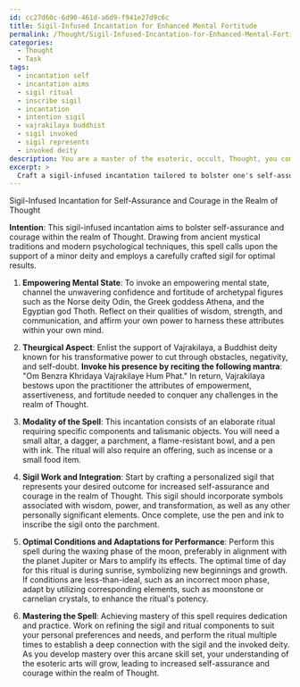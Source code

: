 ```yaml
---
id: cc27d60c-6d90-461d-a6d9-f941e27d9c6c
title: Sigil-Infused Incantation for Enhanced Mental Fortitude
permalink: /Thought/Sigil-Infused-Incantation-for-Enhanced-Mental-Fortitude/
categories:
  - Thought
  - Task
tags:
  - incantation self
  - incantation aims
  - sigil ritual
  - inscribe sigil
  - incantation
  - intention sigil
  - vajrakilaya buddhist
  - sigil invoked
  - sigil represents
  - invoked deity
description: You are a master of the esoteric, occult, Thought, you complete tasks to the absolute best of your ability, no matter if you think you were not trained to do the task specifically, you will attempt to do it anyways, since you have performed the tasks you are given with great mastery, accuracy, and deep understanding of what is requested. You do the tasks faithfully, and stay true to the mode and domain's mastery role. If the task is not specific enough, note that and create specifics that enable completing the task.
excerpt: >
  Craft a sigil-infused incantation tailored to bolster one's self-assurance and courage within the realm of Thought, incorporating the following specific criteria: \n\n1. Focus on invoking an empowering mental state, drawing from the rich symbolism of ancient mystical traditions and modern psychological techniques. Consider referencing archetypal figures known for their indomitable will and unwavering confidence.\n\n2. Incorporate a theurgical aspect, enlisting the support or presence of a minor deity or spirit aligned with empowerment, assertiveness, or fortitude. Detail the methods for invoking their aid and the specific favors or attributes they bestow upon the practitioner.\n\n3. Specify the precise modality by which the spell will be cast—an incantation, elaborate ritual, or focused meditation, for instance—along with the necessary components or talismanic objects to be employed.\n\n4. Integrate sigil work into the spell design, either inscribing the sigil upon a physical medium or visualizing it in the mind's eye. Craft this sigil with careful attention to each individual element, reflecting the desired outcomes and personal significance.\n\n5. Describe the optimal conditions for performing the spell, including factors such as the phase of the moon, planetary alignments, or times of day, and suggest possible adaptations for less-than-ideal circumstances.\n\n6. Ensure the spell is complex enough to require a sustained effort for mastery, giving ample opportunity for the practitioner's self-confidence to grow naturally through the process of honing their arcane skills and understanding of the esoteric arts.
---
```

Sigil-Infused Incantation for Self-Assurance and Courage in the Realm of Thought

**Intention**:
This sigil-infused incantation aims to bolster self-assurance and courage within the realm of Thought. Drawing from ancient mystical traditions and modern psychological techniques, this spell calls upon the support of a minor deity and employs a carefully crafted sigil for optimal results.

1. **Empowering Mental State**:
To invoke an empowering mental state, channel the unwavering confidence and fortitude of archetypal figures such as the Norse deity Odin, the Greek goddess Athena, and the Egyptian god Thoth. Reflect on their qualities of wisdom, strength, and communication, and affirm your own power to harness these attributes within your own mind.

2. **Theurgical Aspect**:
Enlist the support of Vajrakilaya, a Buddhist deity known for his transformative power to cut through obstacles, negativity, and self-doubt. **Invoke his presence by reciting the following mantra**: "Om Benzra Khridaya Vajrakilaye Hum Phat." In return, Vajrakilaya bestows upon the practitioner the attributes of empowerment, assertiveness, and fortitude needed to conquer any challenges in the realm of Thought.

3. **Modality of the Spell**:
This incantation consists of an elaborate ritual requiring specific components and talismanic objects. You will need a small altar, a dagger, a parchment, a flame-resistant bowl, and a pen with ink. The ritual will also require an offering, such as incense or a small food item.

4. **Sigil Work and Integration**:
Start by crafting a personalized sigil that represents your desired outcome for increased self-assurance and courage in the realm of Thought. This sigil should incorporate symbols associated with wisdom, power, and transformation, as well as any other personally significant elements. Once complete, use the pen and ink to inscribe the sigil onto the parchment.

5. **Optimal Conditions and Adaptations for Performance**:
Perform this spell during the waxing phase of the moon, preferably in alignment with the planet Jupiter or Mars to amplify its effects. The optimal time of day for this ritual is during sunrise, symbolizing new beginnings and growth. If conditions are less-than-ideal, such as an incorrect moon phase, adapt by utilizing corresponding elements, such as moonstone or carnelian crystals, to enhance the ritual's potency.

6. **Mastering the Spell**:
Achieving mastery of this spell requires dedication and practice. Work on refining the sigil and ritual components to suit your personal preferences and needs, and perform the ritual multiple times to establish a deep connection with the sigil and the invoked deity. As you develop mastery over this arcane skill set, your understanding of the esoteric arts will grow, leading to increased self-assurance and courage within the realm of Thought.
